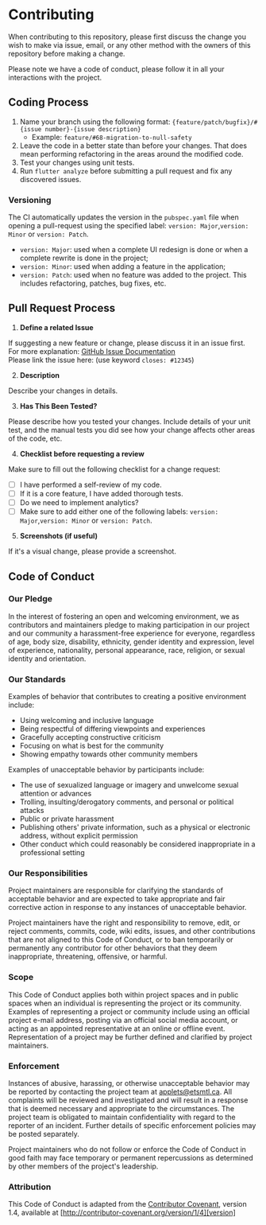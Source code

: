 # Contributing

When contributing to this repository, please first discuss the change you wish to make via issue,
email, or any other method with the owners of this repository before making a change.

Please note we have a code of conduct, please follow it in all your interactions with the project.

## Coding Process

1. Name your branch using the following format:
   `{feature/patch/bugfix}/#{issue number}-{issue description}`
    - Example: `feature/#68-migration-to-null-safety`
2. Leave the code in a better state than before your changes. That does mean performing refactoring
   in the areas around the modified code.
3. Test your changes using unit tests.
4. Run `flutter analyze` before submitting a pull request and fix any discovered issues.

### Versioning

The CI automatically updates the version in the `pubspec.yaml` file when opening a pull-request
using the specified label: `version: Major`,`version: Minor` or `version: Patch`.

- `version: Major`: used when a complete UI redesign is done or when a complete rewrite is done in
  the project;
- `version: Minor`: used when adding a feature in the application;
- `version: Patch`: used when no feature was added to the project. This includes refactoring,
  patches, bug fixes, etc.

## Pull Request Process

1. **Define a related Issue**

If suggesting a new feature or change, please discuss it in an issue first.
<br/>For more explanation: 
[GitHub Issue Documentation](https://docs.github.com/en/issues/tracking-your-work-with-issues/linking-a-pull-request-to-an-issue#linking-a-pull-request-to-an-issue-using-a-keyword)
<br/>Please link the issue here: (use keyword `closes: #12345`)

2. **Description**

Describe your changes in details.

3. **Has This Been Tested?**

Please describe how you tested your changes.
Include details of your unit test, and the manual tests you did
see how your change affects other areas of the code, etc.

4. **Checklist before requesting a review**

Make sure to fill out the following checklist for a change request:

- [ ] I have performed a self-review of my code.
- [ ] If it is a core feature, I have added thorough tests.
- [ ] Do we need to implement analytics?
- [ ] Make sure to add either one of the following labels: `version: Major`,`version: Minor` or
  `version: Patch`.

5. **Screenshots (if useful)**

If it's a visual change, please provide a screenshot.

## Code of Conduct

### Our Pledge

In the interest of fostering an open and welcoming environment, we as
contributors and maintainers pledge to making participation in our project and
our community a harassment-free experience for everyone, regardless of age, body
size, disability, ethnicity, gender identity and expression, level of experience,
nationality, personal appearance, race, religion, or sexual identity and
orientation.

### Our Standards

Examples of behavior that contributes to creating a positive environment
include:

* Using welcoming and inclusive language
* Being respectful of differing viewpoints and experiences
* Gracefully accepting constructive criticism
* Focusing on what is best for the community
* Showing empathy towards other community members

Examples of unacceptable behavior by participants include:

* The use of sexualized language or imagery and unwelcome sexual attention or
  advances
* Trolling, insulting/derogatory comments, and personal or political attacks
* Public or private harassment
* Publishing others' private information, such as a physical or electronic
  address, without explicit permission
* Other conduct which could reasonably be considered inappropriate in a
  professional setting

### Our Responsibilities

Project maintainers are responsible for clarifying the standards of acceptable
behavior and are expected to take appropriate and fair corrective action in
response to any instances of unacceptable behavior.

Project maintainers have the right and responsibility to remove, edit, or
reject comments, commits, code, wiki edits, issues, and other contributions
that are not aligned to this Code of Conduct, or to ban temporarily or
permanently any contributor for other behaviors that they deem inappropriate,
threatening, offensive, or harmful.

### Scope

This Code of Conduct applies both within project spaces and in public spaces
when an individual is representing the project or its community. Examples of
representing a project or community include using an official project e-mail
address, posting via an official social media account, or acting as an appointed
representative at an online or offline event. Representation of a project may be
further defined and clarified by project maintainers.

### Enforcement

Instances of abusive, harassing, or otherwise unacceptable behavior may be
reported by contacting the project team at [applets@etsmtl.ca](mailto:applets@etsmtl.ca). All
complaints will be reviewed and investigated and will result in a response that
is deemed necessary and appropriate to the circumstances. The project team is
obligated to maintain confidentiality with regard to the reporter of an incident.
Further details of specific enforcement policies may be posted separately.

Project maintainers who do not follow or enforce the Code of Conduct in good
faith may face temporary or permanent repercussions as determined by other
members of the project's leadership.

### Attribution

This Code of Conduct is adapted from the [Contributor Covenant][homepage], version 1.4,
available at [http://contributor-covenant.org/version/1/4][version]

[homepage]: http://contributor-covenant.org

[version]: http://contributor-covenant.org/version/1/4/
